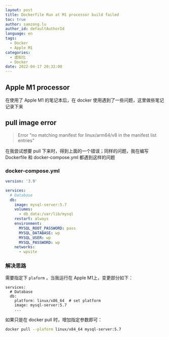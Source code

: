 ```yaml
---
layout: post
title: Dockerfile Run at M1 processor build failed
toc: true
author: samzong.lu
author_id: defaultAuthorId
language: en
tags:
  - Docker
  - Apple M1
categories:
  - 虚拟化
  - Docker
date: 2022-04-17 20:32:00
---
```


## Apple M1 processor

在使用了 Apple M1 的笔记本后，在 docker 使用遇到了一些问题，这里做些笔记记录下来


## pull image error

> Error "no matching manifest for linux/arm64/v8 in the manifest list entries"

在我尝试想要 pull 下来时，得到上面的一个错误；同样的问题，我在编写 Dockerfile 和 docker-compose.yml 都遇到这样的问题


### docker-compose.yml

```yaml
version: '3.9'

services:
  # Database
  db:
    image: mysql-server:5.7
    volumes:
      - db_data:/var/lib/mysql
    restart: always
    environment:
      MYSQL_ROOT_PASSWORD: pass
      MYSQL_DATABASE: wp
      MYSQL_USER: wp
      MYSQL_PASSWORD: wp
    networks:
      - wpsite    
```

### 解决思路

需要指定下 `plaform` ，当我运行在 Apple M1上，变更部分如下：

```
services:
  # Database
  db:
    platform: linux/x86_64  # set platform
    image: mysql-server:5.7
    ...
```

如果只是在 docker pull 时，增加指定参数即可：

```sh
docker pull --plaform linux/x84_64 mysql-server:5.7
```